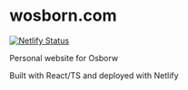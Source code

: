 # wosborn.com
[![Netlify Status](https://api.netlify.com/api/v1/badges/0b435461-240a-49a1-a341-9a58ba7a2194/deploy-status)](https://app.netlify.com/sites/wosborn/deploys)

Personal website for Osborw

Built with React/TS and deployed with Netlify
